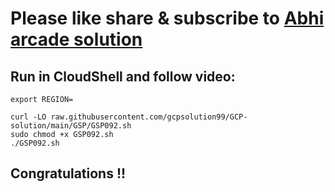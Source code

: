 # Please like share & subscribe to [Abhi arcade solution](http://www.youtube.com/@Abhi_Arcade_Solution)

## Run in CloudShell and follow video:

```
export REGION=
```

```
curl -LO raw.githubusercontent.com/gcpsolution99/GCP-solution/main/GSP/GSP092.sh
sudo chmod +x GSP092.sh
./GSP092.sh
```

## Congratulations !!
